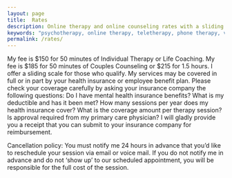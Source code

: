 ```yaml
---
layout: page
title:  Rates
description: Online therapy and online counseling rates with a sliding scale and may be covered by your health insurance.
keywords: "psychotherapy, online therapy, teletherapy, phone therapy, video chat, online counseling, healing, Oakland therapist, therapist, sliding scale, insurance, paypal, psychotherapist, adolescents,  PTSD, healing, psychology, integrative, development, growth, resilience, prevention, hope, depression, anxiety, grief, humanistic, srength-based, helpful, whole, holisitc, divorce, sibling therapy, motherhood, infertility, difficult pregnancy, addiction, family planning, support, fertility issues, relationships, California, sexuality, thriving"
permalink: /rates/
---
```

<p class="text-justify">
My fee is $150 for 50 minutes of Individual Therapy or Life Coaching. My fee is $185 for 50 minutes of Couples Counseling or $215 for 1.5 hours. I offer a sliding scale for those who qualify. My services may be covered in full or in part by your health insurance or employee benefit plan. Please check your coverage carefully by asking your insurance company the following questions:  Do I have mental health insurance benefits? What is my deductible and has it been met? How many sessions per year does my health insurance cover? What is the coverage amount per therapy session? Is approval required from my primary care physician? I will gladly provide you a receipt that you can submit to your insurance company for reimbursement.<p/><p/>Cancellation policy: You must notify me 24 hours in advance that you’d like to reschedule your session via email or voice mail. If you do not notify me in advance and do not ‘show up’ to our scheduled appointment, you will be responsible for the full cost of the session.
</p>